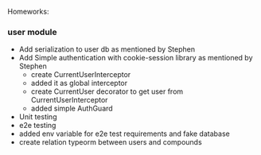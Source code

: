 Homeworks:

### user module

- Add serialization to user db as mentioned by Stephen
- Add Simple authentication with cookie-session library as mentioned by Stephen
  - create CurrentUserInterceptor
  - added it as global interceptor
  - create CurrentUser decorator to get user from CurrentUserInterceptor
  - added simple AuthGuard
- Unit testing
- e2e testing
- added env variable for e2e test requirements and fake database
- create relation typeorm between users and compounds
